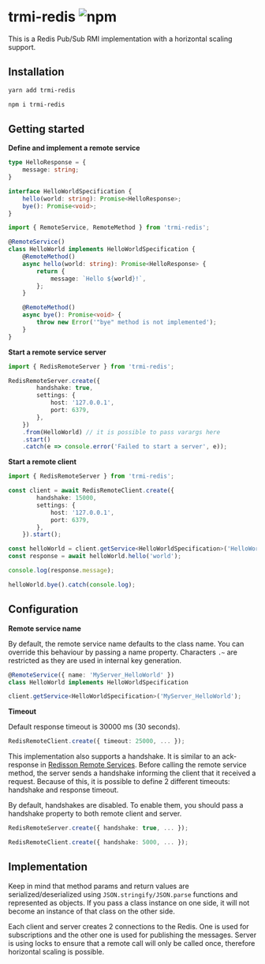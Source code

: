 # trmi-redis ![npm](https://img.shields.io/npm/v/trmi-redis)

This is a Redis Pub/Sub RMI implementation with a horizontal scaling support.

## Installation

```sh
yarn add trmi-redis
```

```sh
npm i trmi-redis
```

## Getting started

**Define and implement a remote service**

```ts
type HelloResponse = {
    message: string;
}

interface HelloWorldSpecification {
    hello(world: string): Promise<HelloResponse>;
    bye(): Promise<void>;
}
```

```ts
import { RemoteService, RemoteMethod } from 'trmi-redis';

@RemoteService()
class HelloWorld implements HelloWorldSpecification {
    @RemoteMethod()
    async hello(world: string): Promise<HelloResponse> {
        return {
            message: `Hello ${world}!`,
        };
    }

    @RemoteMethod()
    async bye(): Promise<void> {
        throw new Error('"bye" method is not implemented');
    }
}
```

**Start a remote service server**

```ts
import { RedisRemoteServer } from 'trmi-redis';

RedisRemoteServer.create({
        handshake: true,
        settings: {
            host: '127.0.0.1',
            port: 6379,
        },
    })
    .from(HelloWorld) // it is possible to pass varargs here
    .start()
    .catch(e => console.error('Failed to start a server', e));
```

**Start a remote client**

```ts
import { RedisRemoteServer } from 'trmi-redis';

const client = await RedisRemoteClient.create({
        handshake: 15000,
        settings: {
            host: '127.0.0.1',
            port: 6379,
        },
    }).start();

const helloWorld = client.getService<HelloWorldSpecification>('HelloWorld');
const response = await helloWorld.hello('world');

console.log(response.message);

helloWorld.bye().catch(console.log);

```

## Configuration

**Remote service name**

By default, the remote service name defaults to the class name. You can override this behaviour by passing a name property. Characters `.~` are restricted as they are used in internal key generation.

```ts
@RemoteService({ name: 'MyServer_HelloWorld' })
class HelloWorld implements HelloWorldSpecification
```

```ts
client.getService<HelloWorldSpecification>('MyServer_HelloWorld');
```

**Timeout**

Default response timeout is 30000 ms (30 seconds).

```ts
RedisRemoteClient.create({ timeout: 25000, ... });
```

This implementation also supports a handshake. It is similar to an ack-response in [Redisson Remote Services](https://github.com/redisson/redisson/wiki/9.-distributed-services). Before calling the remote service method, the server sends a handshake informing the client that it received a request. Because of this, it is possible to define 2 different timeouts: handshake and response timeout.

By default, handshakes are disabled. To enable them, you should pass a handshake property to both remote client and server.

```ts
RedisRemoteServer.create({ handshake: true, ... });
```

```ts
RedisRemoteClient.create({ handshake: 5000, ... });
```

## Implementation

Keep in mind that method params and return values are serialized/deserialized using `JSON.stringify/JSON.parse` functions and represented as objects. If you pass a class instance on one side, it will not become an instance of that class on the other side.

Each client and server creates 2 connections to the Redis. One is used for subscriptions and the other one is used for publishing the messages. Server is using locks to ensure that a remote call will only be called once, therefore  horizontal scaling is possible.